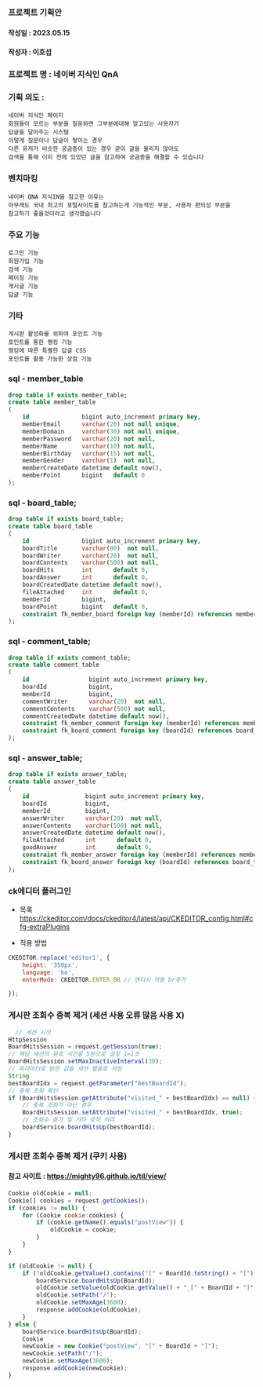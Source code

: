 ### 프로젝트 기획안

#### 작성일 : 2023.05.15

#### 작성자 : 이호섭

### 프로젝트 명 : 네이버 지식인 QnA

### 기획 의도 :

    네이버 지식인 페이지
    회원들이 모르는 부분을 질문하면 그부분에대해 알고있는 사용자가
    답글을 달아주는 시스템
    이렇게 질문이나 답글이 쌓이는 경우
    다른 유저가 비슷한 궁금증이 있는 경우 굳이 글을 올리지 않아도
    검색을 통해 이미 전에 있었던 글을 참고하여 궁금증을 해결할 수 있습니다

### 벤치마킹

    네이버 QNA 지식IN을 참고한 이유는
    아무래도 국내 최고의 포털사이트를 참고하는게 기능적인 부분, 사용자 편의성 부분을
    참고하기 좋을것이라고 생각했습니다

### 주요 기능

    로그인 기능
    회원가입 기능 
    검색 기능
    페이징 기능
    게시글 기능
    답글 기능

### 기타

    게시판 활성화를 위하여 포인트 기능
    포인트를 통한 랭킹 기능
    랭킹에 따른 특별한 답글 CSS
    포인트를 활용 가능한 상점 기능

### sql - member_table

```sql
drop table if exists member_table;
create table member_table
(
    id               bigint auto_increment primary key,
    memberEmail      varchar(20) not null unique,
    memberDomain     varchar(30) not null unique,
    memberPassword   varchar(20) not null,
    memberName       varchar(10) not null,
    memberBirthday   varchar(15) not null,
    memberGender     varchar(1)  not null,
    memberCreateDate datetime default now(),
    memberPoint      bigint   default 0
);
```

### sql - board_table;

```sql
drop table if exists board_table;
create table board_table
(
    id               bigint auto_increment primary key,
    boardTitle       varchar(80)  not null,
    boardWriter      varchar(20)  not null,
    boardContents    varchar(500) not null,
    boardHits        int      default 0,
    boardAnswer      int      default 0,
    boardCreatedDate datetime default now(),
    fileAttached     int      default 0,
    memberId         bigint,
    boardPoint       bigint   default 0,
    constraint fk_member_board foreign key (memberId) references member_table (id) on delete cascade
);
```

### sql - comment_table;

```sql
drop table if exists comment_table;
create table comment_table
(
    id                 bigint auto_increment primary key,
    boardId            bigint,
    memberId           bigint,
    commentWriter      varchar(20)  not null,
    commentContents    varchar(500) not null,
    commentCreatedDate datetime default now(),
    constraint fk_member_comment foreign key (memberId) references member_table (id) on delete cascade,
    constraint fk_board_comment foreign key (boardId) references board_table (id) on delete cascade
);
```

### sql - answer_table;
```sql
drop table if exists answer_table;
create table answer_table
(
    id                bigint auto_increment primary key,
    boardId           bigint,
    memberId          bigint,
    answerWriter      varchar(20)  not null,
    answerContents    varchar(500) not null,
    answerCreatedDate datetime default now(),
    fileAttached      int      default 0,
    goodAnswer        int      default 0,
    constraint fk_member_answer foreign key (memberId) references member_table (id) on delete cascade,
    constraint fk_board_answer foreign key (boardId) references board_table (id) on delete cascade
);
```

### ck에디터 플러그인

- 목록
  https://ckeditor.com/docs/ckeditor4/latest/api/CKEDITOR_config.html#cfg-extraPlugins


- 적용 방법

```javascript
CKEDITOR.replace('editor1', {
    height: '350px',
    language: 'ko',
    enterMode: CKEDITOR.ENTER_BR // 엔터시 자동 br추가

});
```

### 게시판 조회수 중복 제거 (세션 사용 오류 많음 사용 X)

```javascript
  // 세션 시작
HttpSession
BoardHitsSession = request.getSession(true);
// 해당 세션의 유효 시간을 5분으로 설정 1=1초
BoardHitsSession.setMaxInactiveInterval(30);
// 파라미터로 받은 값을 세션 벨류로 저장
String
bestBoardIdx = request.getParameter("bestBoardId");
// 중복 조회 확인
if (BoardHitsSession.getAttribute("visited_" + bestBoardIdx) == null) {
    // 중복 조회가 아닌 경우
    BoardHitsSession.setAttribute("visited_" + bestBoardIdx, true);
    // 조회수 증가 및 기타 로직 처리
    boardService.boardHitsUp(bestBoardId);
}
```

### 게시판 조회수 중복 제거 (쿠키 사용)
#### 참고 사이트 : https://mighty96.github.io/til/view/
```javascript
Cookie oldCookie = null;
Cookie[] cookies = request.getCookies();
if (cookies != null) {
    for (Cookie cookie:cookies) {
        if (cookie.getName().equals("postView")) {
            oldCookie = cookie;
        }
    }
}

if (oldCookie != null) {
    if (!oldCookie.getValue().contains("[" + BoardId.toString() + "]")) {
        boardService.boardHitsUp(BoardId);
        oldCookie.setValue(oldCookie.getValue() + "_[" + BoardId + "]");
        oldCookie.setPath("/");
        oldCookie.setMaxAge(3600);
        response.addCookie(oldCookie);
    }
} else {
    boardService.boardHitsUp(BoardId);
    Cookie
    newCookie = new Cookie("postView", "[" + BoardId + "]");
    newCookie.setPath("/");
    newCookie.setMaxAge(3600);
    response.addCookie(newCookie);
}
```